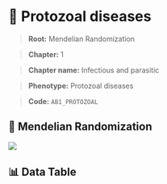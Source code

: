 # 🧪 Protozoal diseases

> **Root:** Mendelian Randomization

> **Chapter:** 1  

> **Chapter name:** Infectious and parasitic

> **Phenotype:** Protozoal diseases  

> **Code:** `AB1_PROTOZOAL`

## 🧬 Mendelian Randomization  

<img src="/MR/Figures/Forward/AB1_PROTOZOAL.png"/>

## 📊 Data Table

<CsvTableMRF src="/MR/Data/Forward/AB1_PROTOZOAL.csv"/>
